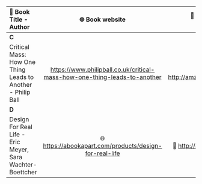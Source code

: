 | 📘 Book Title - Author | 🌐 Book website | 🛒 Amazon (UK) affiliate link | 📷 Cover image | 
| :---         |     :---:      |          ---: | :---: |
| **C**   |      |     | |
| Critical Mass: How One Thing Leads to Another - Philip Ball | https://www.philipball.co.uk/critical-mass-how-one-thing-leads-to-another | 🛒 http://amzn.to/2gH43jZ | <img src="https://images-na.ssl-images-amazon.com/images/I/51TZ62CYAVL._SX324_BO1,204,203,200_.jpg" width="80px" /> |
| **D** | | | | 
| Design For Real Life - Eric Meyer, Sara Wachter-Boettcher | 🌐 https://abookapart.com/products/design-for-real-life | 🛒 http://a.co/540Lav3 | <img src="https://images-na.ssl-images-amazon.com/images/I/412my%2Buw80L._SX269_BO1,204,203,200_.jpg" width="80px" /> |
